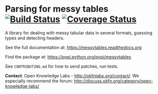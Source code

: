 # Parsing for messy tables [![Build Status](https://travis-ci.org/okfn/messytables.png?branch=master)](https://travis-ci.org/okfn/messytables) [![Coverage Status](https://coveralls.io/repos/okfn/messytables/badge.png?branch=master)](https://coveralls.io/r/okfn/messytables?branch=master)

A library for dealing with messy tabular data in several formats, guessing types and detecting headers.

See the full documentation at: https://messytables.readthedocs.org

Find the package at: https://pypi.python.org/pypi/messytables

See ``CONTRIBUTING.md`` for how to send patches, run tests.

**Contact**: Open Knowledge Labs - http://okfnlabs.org/contact/. We especially recommend the forum: http://discuss.okfn.org/category/open-knowledge-labs/

